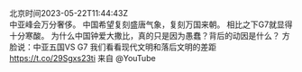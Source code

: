 北京时间2023-05-22T11:44:43Z<br>中亚峰会万分奢侈。
中国希望复刻盛唐气象，复刻万国来朝。
相比之下G7就显得十分寒酸。
为什么中国钟爱大撒比，真的只是因为愚蠢？背后的动因是什么？
方脸说：中亚五国VS G7 
我们看看现代文明和落后文明的差距 https://t.co/29Sgxs23ti 来自 @YouTube<br><br><br>